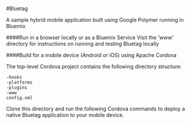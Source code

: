 #Bluetag

A sample hybrid mobile application built using Google Polymer running in Bluemix 

####Run in a browser locally or as a Bluemix Service
Visit the 'www' directory for instructions on running and testing Bluetag locally 

####Build for a mobile device (Android or iOS) using Apache Cordova

The top-level Cordova project contains the following directory structure:

	-hooks
	-platforms
	-plugins
	-www
	config.xml

Clone this directory and run the following Cordova commands to deploy a native Bluetag application to your mobile device.
